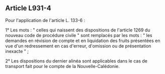 Article L931-4
----
Pour l'application de l'article L. 133-6 :

1° Les mots : " celles qui naissent des dispositions de l'article 1269 du
nouveau code de procédure civile " sont remplacés par les mots : " les demandes
en révision de compte et en liquidation des fruits présentées en vue d'un
redressement en cas d'erreur, d'omission ou de présentation inexacte " ;

2° Les dispositions du dernier alinéa sont applicables dans le cas de transport
fait pour le compte de la Nouvelle-Calédonie.
